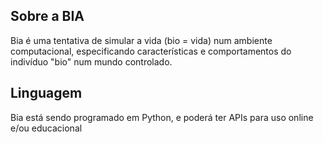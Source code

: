 ## Sobre a BIA

Bia é uma tentativa de simular a vida (bio = vida) num ambiente computacional, especificando características e comportamentos do indivíduo "bio" num mundo controlado.

## Linguagem

Bia está sendo programado em Python, e poderá ter APIs para uso online e/ou educacional